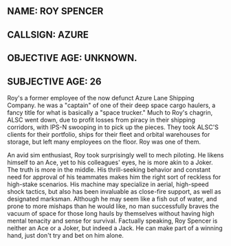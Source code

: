 ## NAME: ROY SPENCER
## CALLSIGN: AZURE

## OBJECTIVE AGE: UNKNOWN.
## SUBJECTIVE AGE: 26

Roy's a former employee of the now defunct Azure Lane Shipping Company. he was a "captain" of one of their deep space cargo haulers, a fancy title for what is basically a "space trucker." Much to Roy's chagrin, ALSC went down, due to profit losses from piracy in their shipping corridors, with IPS-N swooping in to pick up the pieces. They took ALSC'S clients for their portfolio, ships for their fleet and orbital warehouses for storage, but left many employees on the floor. Roy was one of them. 

An avid sim enthusiast, Roy took surprisingly well to mech piloting. He likens himself to an Ace, yet to his colleagues' eyes, he is more akin to a Joker. The truth is more in the middle. His thrill-seeking behavior and constant need for approval of his teammates makes him the right sort of reckless for high-stake scenarios. His machine may specialize in aerial, high-speed shock tactics, but also has been invaluable as close-fire support, as well as designated marksman. Although he may seem like a fish out of water, and prone to more mishaps than he would like, no man successfully braves the vacuum of space for those long hauls by themselves without having high mental tenacity and sense for survival. Factually speaking, Roy Spencer is neither an Ace or a Joker, but indeed a Jack. He can make part of a winning hand, just don't try and bet on him alone.